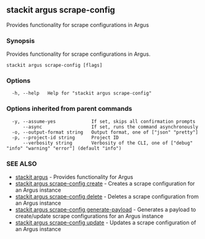 ## stackit argus scrape-config

Provides functionality for scrape configurations in Argus

### Synopsis

Provides functionality for scrape configurations in Argus.

```
stackit argus scrape-config [flags]
```

### Options

```
  -h, --help   Help for "stackit argus scrape-config"
```

### Options inherited from parent commands

```
  -y, --assume-yes             If set, skips all confirmation prompts
      --async                  If set, runs the command asynchronously
  -o, --output-format string   Output format, one of ["json" "pretty"]
  -p, --project-id string      Project ID
      --verbosity string       Verbosity of the CLI, one of ["debug" "info" "warning" "error"] (default "info")
```

### SEE ALSO

* [stackit argus](./stackit_argus.md)	 - Provides functionality for Argus
* [stackit argus scrape-config create](./stackit_argus_scrape-config_create.md)	 - Creates a scrape configuration for an Argus instance
* [stackit argus scrape-config delete](./stackit_argus_scrape-config_delete.md)	 - Deletes a scrape configuration from an Argus instance
* [stackit argus scrape-config generate-payload](./stackit_argus_scrape-config_generate-payload.md)	 - Generates a payload to create/update scrape configurations for an Argus instance 
* [stackit argus scrape-config update](./stackit_argus_scrape-config_update.md)	 - Updates a scrape configuration of an Argus instance

